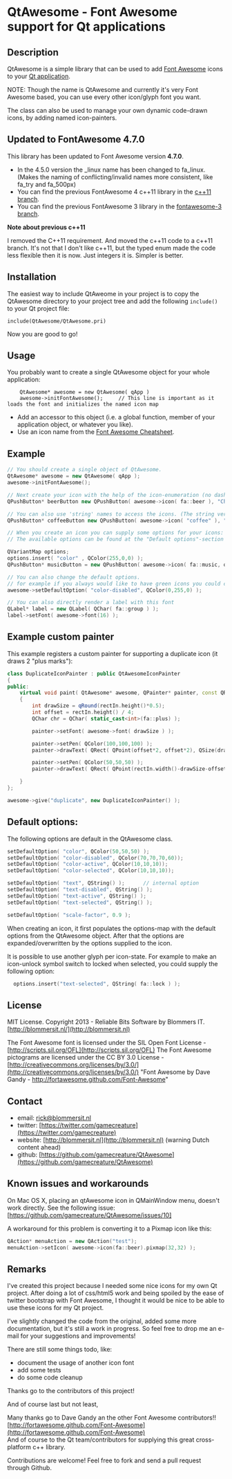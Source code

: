 QtAwesome - Font Awesome support for Qt applications
====================================================

Description
-----------

QtAwesome is a simple library that can be used to add [Font Awesome](http://fortawesome.github.io/Font-Awesome/) icons to your [Qt application](http://qt-project.org/).

NOTE: Though the name is QtAwesome and currently it's very Font Awesome based, you can use every other icon/glyph font you want.

The class can also be used to manage your own dynamic code-drawn icons, by adding named icon-painters.


Updated to FontAwesome 4.7.0
----------------------------

This library has been updated to Font Awesome version **4.7.0**.

* In the 4.5.0 version the _linux name has been changed to fa_linux. (Makes the naming of conflicting/invalid names more consistent, like fa_try and fa_500px)
*  You can find the previous FontAwesome 4 c++11 library in the [c++11 branch](https://github.com/gamecreature/QtAwesome/tree/c++11).
*  You can find the previous FontAwesome 3 library in the [fontawesome-3 branch](https://github.com/gamecreature/QtAwesome/tree/fontawesome-3).

  
**Note about previous c++11** 

I removed the C++11 requirement. And moved the c++11 code to a c++11 branch.
It's not that I don't like c++11, but the typed enum made the code less flexible then it is now.
Just integers it is. Simpler is better.




Installation
------------

The easiest way to include QtAweome in your project is to copy the QtAwesome directory to your
project tree and add the following `include()` to your Qt project file:

    include(QtAwesome/QtAwesome.pri)

Now you are good to go!


Usage
-----

You probably want to create a single QtAwesome object for your whole application:

````
    QtAwesome* awesome = new QtAwesome( qApp )
    awesome->initFontAwesome();     // This line is important as it loads the font and initializes the named icon map

````

* Add an accessor to this object (i.e. a global function, member of your application object, or whatever you like).
* Use an icon name from the [Font Awesome Cheatsheet](http://fortawesome.github.io/Font-Awesome/cheatsheet/).


Example
--------
  
```c++
// You should create a single object of QtAwesome.
QtAwesome* awesome = new QtAwesome( qApp );
awesome->initFontAwesome();

// Next create your icon with the help of the icon-enumeration (no dashes): 
QPushButton* beerButton new QPushButton( awesome->icon( fa::beer ), "Cheers!" );

// You can also use 'string' names to access the icons. (The string version omits the 'fa-' or 'icon-' prefix and has no dashes )
QPushButton* coffeeButton new QPushButton( awesome->icon( "coffee" ), "Black please!" );

// When you create an icon you can supply some options for your icons:
// The available options can be found at the "Default options"-section

QVariantMap options;
options.insert( "color" , QColor(255,0,0) );
QPushButton* musicButton = new QPushButton( awesome->icon( fa::music, options ), "Music" ); 

// You can also change the default options. 
// for example if you always would like to have green icons you could call)
awesome->setDefaultOption( "color-disabled", QColor(0,255,0) );

// You can also directly render a label with this font
QLabel* label = new QLabel( QChar( fa::group ) );
label->setFont( awesome->font(16) );

```

Example custom painter
----------------------

This example registers a custom painter for supporting a duplicate icon (it draws 2 "plus marks"):

```c++
class DuplicateIconPainter : public QtAwesomeIconPainter
{
public:
    virtual void paint( QtAwesome* awesome, QPainter* painter, const QRect& rectIn, QIcon::Mode mode, QIcon::State state, const QVariantMap& options  )
    {
        int drawSize = qRound(rectIn.height()*0.5);
        int offset = rectIn.height() / 4;
        QChar chr = QChar( static_cast<int>(fa::plus) );

        painter->setFont( awesome->font( drawSize ) );

        painter->setPen( QColor(100,100,100) );
        painter->drawText( QRect( QPoint(offset*2, offset*2), QSize(drawSize, drawSize) ), chr , QTextOption( Qt::AlignCenter|Qt::AlignVCenter ) );

        painter->setPen( QColor(50,50,50) );
        painter->drawText( QRect( QPoint(rectIn.width()-drawSize-offset, rectIn.height()-drawSize-offset), QSize(drawSize, drawSize) ), chr , QTextOption( Qt::AlignCenter|Qt::AlignVCenter ) );

    }
};

awesome->give("duplicate", new DuplicateIconPainter() );
```


Default options:
----------------
  
  The following options are default in the QtAwesome class. 

```c++
setDefaultOption( "color", QColor(50,50,50) );
setDefaultOption( "color-disabled", QColor(70,70,70,60));
setDefaultOption( "color-active", QColor(10,10,10));
setDefaultOption( "color-selected", QColor(10,10,10));

setDefaultOption( "text", QString() );      // internal option
setDefaultOption( "text-disabled", QString() );
setDefaultOption( "text-active", QString() );
setDefaultOption( "text-selected", QString() );

setDefaultOption( "scale-factor", 0.9 );
```

  When creating an icon, it first populates the options-map with the default options from the QtAwesome object.
  After that the options are expanded/overwritten by the options supplied to the icon.
 
  It is possible to use another glyph per icon-state. For example to make an icon-unlock symbol switch to locked when selected,
  you could supply the following option:

```c++  
  options.insert("text-selected", QString( fa::lock ) );
```

License
-------

MIT License. Copyright 2013 - Reliable Bits Software by Blommers IT. [http://blommersit.nl/](http://blommersit.nl)

The Font Awesome font is licensed under the SIL Open Font License - [http://scripts.sil.org/OFL](http://scripts.sil.org/OFL)
The Font Awesome pictograms are licensed under the CC BY 3.0 License - [http://creativecommons.org/licenses/by/3.0/](http://creativecommons.org/licenses/by/3.0/)
"Font Awesome by Dave Gandy - http://fortawesome.github.com/Font-Awesome"

Contact
-------

* email: <rick@blommersit.nl>
* twitter: [https://twitter.com/gamecreature](https://twitter.com/gamecreature)
* website: [http://blommersit.nl](http://blommersit.nl)  (warning Dutch content ahead)
* github: [https://github.com/gamecreature/QtAwesome](https://github.com/gamecreature/QtAwesome)


Known issues and workarounds
----------------------------

On Mac OS X, placing an qtAwesome icon in QMainWindow menu, doesn't work directly. 
See the following issue: [https://github.com/gamecreature/QtAwesome/issues/10]

A workaround for this problem is converting it to a Pixmap icon like this:

```c++
QAction* menuAction = new QAction("test");
menuAction->setIcon( awesome->icon(fa::beer).pixmap(32,32) );
```


Remarks
-------

I've created this project because I needed some nice icons for my own Qt project. After doing a lot of 
css/html5 work and being spoiled by the ease of twitter bootstrap with Font Awesome, 
I thought it would be nice to be able to use these icons for my Qt project.

I've slightly changed the code from the original, added some more documentation, but it's still
a work in progress. So feel free to drop me an e-mail for your suggestions and improvements! 

There are still some things todo, like:

  * document the usage of another icon font
  * add some tests
  * do some code cleanup

Thanks go to the contributors of this project!

And of course last but not least, 

Many thanks go to Dave Gandy an the other Font Awesome contributors!! [http://fortawesome.github.com/Font-Awesome](http://fortawesome.github.com/Font-Awesome)  
And of course to the Qt team/contributors for supplying this great cross-platform c++ library.

Contributions are welcome! Feel free to fork and send a pull request through Github.
